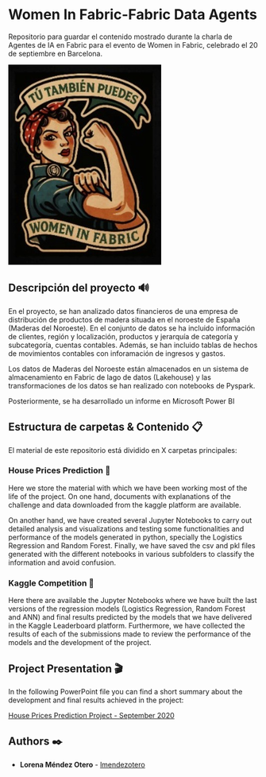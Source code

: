 # Women In Fabric-Fabric Data Agents
Repositorio para guardar el contenido mostrado durante la charla de Agentes de IA en Fabric para el evento de Women in Fabric, celebrado el 20 de septiembre en Barcelona.

![alt text](https://github.com/lmendezotero/WomenInFabric-FabricDataAgents/blob/main/Imagenes%20y%20Logos/Logo%20Women%20in%20Fabric.jpg)

## Descripción del proyecto 🔊
En el proyecto, se han analizado datos financieros de una empresa de distribución de productos de madera situada en el noroeste de España (Maderas del Noroeste). En el conjunto de datos se ha incluido información de clientes, región y localización, productos y jerarquía de categoría y subcategoría, cuentas contables. Además, se han incluido tablas de hechos de movimientos contables con inforamación de ingresos y gastos. 

Los datos de Maderas del Noroeste están almacenados en un sistema de almacenamiento en Fabric de lago de datos (Lakehouse) y las transformaciones de los datos se han realizado con notebooks de Pyspark.

Posteriormente, se ha desarrollado un informe en Microsoft Power BI 

## Estructura de carpetas & Contenido 📋
El material de este repositorio está dividido en X carpetas principales:

### House Prices Prediction 📂
Here we store the material with which we have been working most of the life of the project. On one hand, documents with explanations of the challenge and data downloaded from the kaggle platform are available.

On another hand, we have created several Jupyter Notebooks to carry out detailed analysis and visualizations and testing some functionalities and performance of the models generated in python, specially the Logistics Regression and Random Forest. Finally, we have saved the csv and pkl files generated with the different notebooks in various subfolders to classify the information and avoid confusion.

### Kaggle Competition 📂
Here there are available the Jupyter Notebooks where we have built the last versions of the regression models (Logistics Regression, Random Forest and ANN) and final results predicted by the models that we have delivered in the Kaggle Leaderboard platform. Furthermore, we have collected the results of each of the submissions made to review the performance of the models and the development of the project. 

## Project Presentation 🎬
In the following PowerPoint file you can find a short summary about the development and final results achieved in the project:

[House Prices Prediction Project - September 2020](https://github.com/lmendezotero/Postgraduate-Project/blob/master/House%20Prices%20Prediction/Data%20Science%20Project%20-%20House%20Prices%20Prediction.pdf)

## Authors ✒️

* **Lorena Méndez Otero** - [lmendezotero](https://github.com/lmendezotero) 
